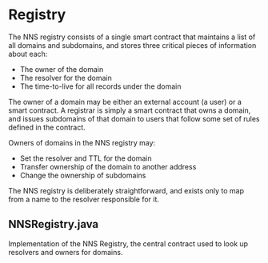 # Registry

The NNS registry consists of a single smart contract that maintains a list of all domains and subdomains, and stores three critical pieces of information about each:
- The owner of the domain
- The resolver for the domain
- The time-to-live for all records under the domain

The owner of a domain may be either an external account (a user) or a smart contract. A registrar is simply a smart contract that owns a domain, and issues subdomains of that domain to users that follow some set of rules defined in the contract.

Owners of domains in the NNS registry may:
- Set the resolver and TTL for the domain
- Transfer ownership of the domain to another address
- Change the ownership of subdomains

The NNS registry is deliberately straightforward, and exists only to map from a name to the resolver responsible for it.

## NNSRegistry.java
Implementation of the NNS Registry, the central contract used to look up resolvers and owners for domains.
